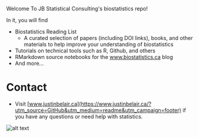 Welcome To JB Statistical Consulting's biostatistics repo!

In it, you will find
- Biostatistics Reading List
  - A curated selection of papers (including DOI links), books, and other materials to help improve your understanding of biostatistics
- Tutorials on technical tools such as R, Github, and others
- RMarkdown source notebooks for the www.biostatistics.ca blog
- And more...
  
# Contact
- Visit [www.justinbelair.ca](https://www.justinbelair.ca/?utm_source=GitHub&utm_medium=readme&utm_campaign=footer) if you have any questions or need help with statistics.

![alt text](https://github.com/JB-Statistical-Consulting/biostatistics/blob/main/contact.png)